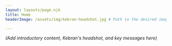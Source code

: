 ```yaml
---
layout: layouts/page.njk
title: Home
headerImage: /assets/img/kebran-headshot.jpg # Path to the desired image

---
```




*(Add introductory content, Kebran's headshot, and key messages here)*
